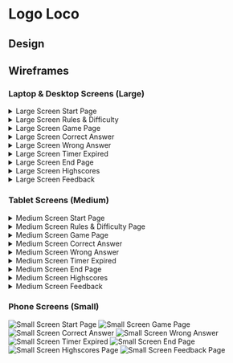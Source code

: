 # Logo Loco

## Design

## Wireframes

### Laptop & Desktop Screens (Large)

<details>
<summary>Large Screen Start Page</summary>

![Large Screen Start Page](./assets/images/laptop-wireframes/laptop-start-page.png)

</details>

<details>
<summary>Large Screen Rules & Difficulty</summary>

![Large Screen Rules & Difficulty](./assets/images/laptop-wireframes/laptop-rules-difficulty.png)

</details>
<details>
<summary>Large Screen Game Page</summary>

![Large Screen Game Page](./assets/images/laptop-wireframes/laptop-game-page.png)

</details>
<details>
<summary>Large Screen Correct Answer</summary>

![Large Screen Correct Answer](./assets/images/laptop-wireframes/laptop-correct-answer.png)

</details>
<details>
<summary>Large Screen Wrong Answer</summary>

![Large Screen Wrong Answer](./assets/images/laptop-wireframes/laptop-wrong-answer.png)

</details>
<details>
<summary>Large Screen Timer Expired</summary>

![Large Screen Timer Expired](./assets/images/laptop-wireframes/laptop-timer-expired.png)

</details>
<details>
<summary>Large Screen End Page</summary>

![Large Screen End Page](./assets/images/laptop-wireframes/laptop-end-page.png)

</details>
<details>
<summary>Large Screen Highscores</summary>

![Large Screen Highscores Page](./assets/images/laptop-wireframes/laptop-highscores.png)

</details>
<details>
<summary>Large Screen Feedback</summary>

![Large Screen Feedback Page](./assets/images/laptop-wireframes/laptop-feedback.png)

</details>

### Tablet Screens (Medium)

<details>
<summary>Medium Screen Start Page</summary>

![Medium Screen Start Page](./assets/images/tablet-wireframes/tablet-start-page.png)

</details>
<details>
<summary>Medium Screen Rules & Difficulty Page</summary>

![Medium Screen Rules & Difficulty Page](./assets/images/tablet-wireframes/tablet-rules-difficulty.png)

</details>
<details>
<summary>Medium Screen Game Page</summary>

![Medium Screen Game Page](./assets/images/tablet-wireframes/tablet-game-page.png)

</details>
<details>
<summary>Medium Screen Correct Answer</summary>

![Medium Screen Correct Answer](./assets/images/tablet-wireframes/tablet-correct-answer.png)

</details>
<details>
<summary>Medium Screen Wrong Answer</summary>

![Medium Screen Wrong Answer](./assets/images/tablet-wireframes/tablet-wrong-answer.png)

</details>
<details>
<summary>Medium Screen Timer Expired</summary>

![Medium Screen Timer Expired](./assets/images/tablet-wireframes/tablet-timer-expired.png)

</details>
<details>
<summary>Medium Screen End Page</summary>

![Medium Screen End Page](./assets/images/tablet-wireframes/tablet-end-page.png)

</details>
<details>
<summary>Medium Screen Highscores</summary>

![Medium Screen Highscores Page](./assets/images/tablet-wireframes/tablet-highscores.png)

</details>
<details>
<summary>Medium Screen Feedback</summary>

![Medium Screen Feedback Page](./assets/images/tablet-wireframes/tablet-feedback.png)

</details>

### Phone Screens (Small)

![Small Screen Start Page](./assets/images/phone-wireframes/phone-start-page.png)
![Small Screen Game Page](./assets/images/phone-wireframes/phone-game-page.png)
![Small Screen Correct Answer](./assets/images/phone-wireframes/phone-correct-answer.png)
![Small Screen Wrong Answer](./assets/images/phone-wireframes/phone-wrong-answer.png)
![Small Screen Timer Expired](./assets/images/phone-wireframes/phone-timer-expired.png)
![Small Screen End Page](./assets/images/phone-wireframes/phone-end-page.png)
![Small Screen Highscores Page](./assets/images/phone-wireframes/phone-highscores.png)
![Small Screen Feedback Page](./assets/images/phone-wireframes/phone-feedback.png)
